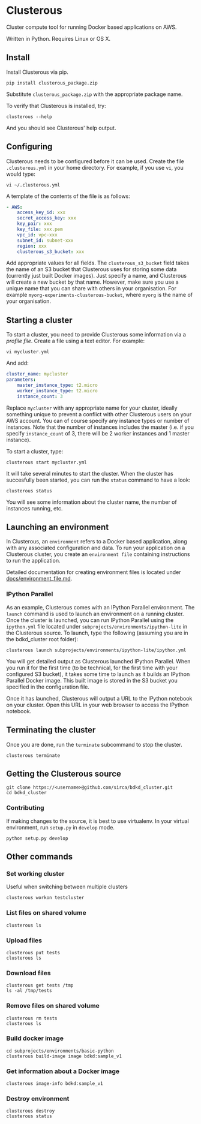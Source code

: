 # Clusterous
Cluster compute tool for running Docker based applications on AWS.

Written in Python. Requires Linux or OS X.

## Install

Install Clusterous via pip.

    pip install clusterous_package.zip
    
Substitute `clusterous_package.zip` with the appropriate package name.

To verify that Clusterous is installed, try:

    clusterous --help
    
And you should see Clusterous' help output.
    
    
## Configuring
Clusterous needs to be configured before it can be used. Create the file `.clusterous.yml` in your home directory. For example, if you use `vi`, you would type:

    vi ~/.clusterous.yml

A template of the contents of the file is as follows:
```yaml
- AWS:
    access_key_id: xxx
    secret_access_key: xxx
    key_pair: xxx
    key_file: xxx.pem
    vpc_id: vpc-xxx
    subnet_id: subnet-xxx
    region: xxx
    clusterous_s3_bucket: xxx
```

Add appropriate values for all fields. The `clusterous_s3_bucket` field takes the name of an S3 bucket that Clusterous uses for storing some data (currently just built Docker images). Just specify a name, and Clusterous will create a new bucket by that name. However, make sure you use a unique name that you can share with others in your organisation. For example `myorg-experiments-clusterous-bucket`, where `myorg` is the name of your organisation.

## Starting a cluster
To start a cluster, you need to provide Clusterous some information via a _profile file_. Create a file using a text editor. For example:

```
vi mycluster.yml
```

And add:

```yaml
cluster_name: mycluster
parameters:
    master_instance_type: t2.micro
    worker_instance_type: t2.micro
    instance_count: 3
```

Replace `mycluster` with any appropriate name for your cluster, ideally something unique to prevent a conflict with other Clusterous users on your AWS account. You can of course specify any instance types or number of instances. Note that the number of instances includes the master (i.e. if you specify `instance_count` of 3, there will be 2 worker instances and 1 master instance).

To start a cluster, type:

    clusterous start mycluster.yml
    

It will take several minutes to start the cluster. When the cluster has succesfully been started, you can run the `status` command to have a look:

    clusterous status
    
You will see some information about the cluster name, the number of instances running, etc.

## Launching an environment
In Clusterous, an `environment` refers to a Docker based application, along with any associated configuration and data. To run your application on a Clusterous cluster, you create an `environment file` containing instructions to run the application.

Detailed documentation for creating environment files is located under [docs/environment_file.md](https://github.com/sirca/bdkd_cluster/blob/master/docs/environment_file.md).

### IPython Parallel
As an example, Clusterous comes with an IPython Parallel environment. The `launch` command is used to launch an environment on a running cluster. Once the cluster is launched, you can run IPython Parallel using the `ipython.yml` file located under `subprojects/environments/ipython-lite` in the Clusterous source. To launch, type the following (assuming you are in the bdkd_cluster root folder):

    clusterous launch subprojects/environments/ipython-lite/ipython.yml
    
You will get detailed output as Clusterous launched IPython Parallel. When you run it for the first time (to be technical, for the first time with your configured S3 bucket), it takes some time to launch as it builds an IPython Parallel Docker image. This built image is stored in the S3 bucket you specified in the configuration file.

Once it has launched, Clusterous will output a URL to the IPython notebook on your cluster. Open this URL in your web browser to access the IPython notebook.

## Terminating the cluster
Once you are done, run the `terminate` subcommand to stop the cluster.

    clusterous terminate


## Getting the Clusterous source
```
git clone https://<username>@github.com/sirca/bdkd_cluster.git
cd bdkd_cluster
```

### Contributing
If making changes to the source, it is best to use virtualenv. In your virtual environment, run `setup.py` in `develop` mode.
    
    python setup.py develop


## Other commands
### Set working cluster
Useful when switching between multiple clusters
```
clusterous workon testcluster
```

### List files on shared volume
```
clusterous ls
```

### Upload files
```
clusterous put tests
clusterous ls
```

### Download files
```
clusterous get tests /tmp
ls -al /tmp/tests
```

### Remove files on shared volume
```
clusterous rm tests
clusterous ls
```

### Build docker image
```
cd subprojects/environments/basic-python
clusterous build-image image bdkd:sample_v1
```

### Get information about a Docker image
```
clusterous image-info bdkd:sample_v1
```

### Destroy environment
```
clusterous destroy
clusterous status
```
